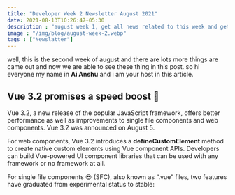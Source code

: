 ```yaml
---
title: "Developer Week 2 Newsletter August 2021"
date: 2021-08-13T10:26:47+05:30
description : "august week 1, get all news related to this week and get you knowladge a boost"
image : "/img/blog/august-week-2.webp"
tags : ["Newslatter"]
---
```


well, this is the second week of august and there are lots more things are came out and now we are able to see these thing in this post. so hi everyone my name in **Ai Anshu** and i am your host in this article.

## Vue 3.2 promises a speed boost 🚀

Vue 3.2, a new release of the popular JavaScript framework, offers better performance as well as improvements to single file components and web components. Vue 3.2 was announced on August 5.

For web components, Vue 3.2 introduces a **defineCustomElement** method to create native custom elements using Vue component APIs. Developers can build Vue-powered UI component libraries that can be used with any framework or no framework at all.

For single file components 😎 (SFC), also known as “.vue” files, two features have graduated from experimental status to stable: <script setup>, a compile-time syntactic sugar to improve ergonomics when using Composition API inside SFCs, and <style> v-bind, enabling component state-driven dynamic CSS values in SFC <style> tags.

find more about from [infoworld](https://www.infoworld.com/article/3629089/vue-32-promises-speed-boost.html)

## Github.dev is now live 📺

from now [github.dev](https://github.dev) is live 🚀 so you can check it out. as you know Github plans to provide there own codespaces, so you can write code from your browser and save it into you github repo online from anywhare you want.

### What is a codespace?

A codespace is a development environment thats hosted in the cloud. You can customize your project for Codespaces by committing configuration files to your repository (often known as Configuration-as-Code), which creates a repeatable codespace configuration for all users of your project.

Codespaces run on a variety of VM-based compute options hosted by GitHub, that you can configure from 2 core machines up to 32 core machines. You can connect to your codespaces from the browser or locally using Visual Studio Code.

## Visual Studio 2022 Preview 3 shines on JavaScript, TypeScript, Git

With the third preview of Microsoft’s planned 64-bit Visual Studio 2022 IDE, the company is emphasizing a new JavaScript/TypeScript experience as well as multi-repo support.

Unveiled August 10, Visual Studio 2022 Preview 3 also covers themes including personal and team productivity. For JavaScript and TypeScript, the preview offers tools to enhance the experience for single-page applications and front-end development. A new JavaScript/TypeScript project will enable developers to build standalone Angular, React, and Vue projects. Visual Studio will leverage each JavaScript framework’s native CLIs to front-end project templates. The IDE will discover the version of the CLI installed on the developer’s path to scaffold the project.

learn more at [infoworld](https://www.infoworld.com/article/3629393/visual-studio-2022-preview-3-shines-on-javascript-typescript-github.html#tk.rss_javascript)

## What I Find Interesting 😱

after searching for many other this i find something that really Interesting & scary. here take a look at what i find.

### OpenAI 🤖 Is Making Coding As Easy As Talking to a Smart Speaker
Plus: The early days of programming, an existential investigation, and bipartisanship before our very eyes.

as you know that **github copilet** uses **OpenAI** to write code by using pridictions, after that OpenAI try to create programs like Alexa that can write code by just telling them what to do [more](https://www.wired.com/story/plaintext-open-ai-codex/).


### GitHub’s 🐱 Commercial AI Tool Was Built From Open Source Code

Copilot is pitched as a helpful aid to developers. But some programmers object to the blind copying of blocks of code used to train the algorithm [more](https://www.wired.com/story/github-commercial-ai-tool-built-open-source-code/).

### AI 🤖 Could Soon Write Code Based on Ordinary Language

researchers have used artificial intelligence to improve translation between programming languages or automatically fix problems. The AI system DrRepair, for example, has been shown to solve most issues that spawn error messages. But some researchers dream of the day when AI can write programs based on simple descriptions from non-experts [more](https://www.wired.com/story/ai-write-code-ordinary-language/)..

### The JavaScript Framework That Puts Web Pages on a Diet

**Svelte**, created by a graphics editor for The New York Times, has attracted a following among programmers 
who want their pages to load faster.


## Github: Support for password authentication was removed ☹️

From August 13, 2021, github is longer accept account passwords when authenticating Git operations. You need to add PAT (Personal Access Token) instead, you can follow the below method to add PFA on your system

if you can face problem then visit [github blog](https://github.blog/2020-12-15-token-authentication-requirements-for-git-operations/)